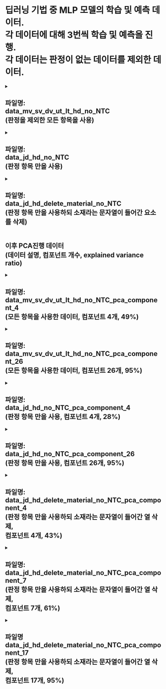 딥러닝 기법 중 MLP 모델의 학습 및 예측 데이터.   
각 데이터에 대해 3번씩 학습 및 예측을 진행.   
각 데이터는 판정이 없는 데이터를 제외한 데이터.
===

<details>
<summary>

파일명:   
data_mv_sv_dv_ut_lt_hd_no_NTC   
(판정을 제외한 모든 항목을 사용)
---
</summary>

+ 시도1.   
   * Test Loss: 0.5478043556213379   
     Test Accuracy: 0.699999988079071
     
     Confusion Matrix:
     /|Positive|Nagative|
     |:---:|:---:|:---:|
     Positive|0|21|
     Nagative|0|49|
     
     Accuracy: 0.7   
     Precision: 0.7   
     Recall: 1.0   
     F1 Score: 0.8235294117647058   
   
+ 시도2
   * Test Loss: 0.4584580361843109   
     Test Accuracy: 0.7571428418159485   
     
     Confusion Matrix:
     /|Positive|Nagative|
     |:---:|:---:|:---:|
     Positive|12|9|
     Nagative|8|41|
     
     Accuracy: 0.7571428571428571   
     Precision: 0.82   
     Recall: 0.8367346938775511   
     F1 Score: 0.8282828282828283 
    
+ 시도3
   * Test Loss: 0.5873710513114929   
     Test Accuracy: 0.699999988079071   
     
     Confusion Matrix:
     /|Positive|Nagative|
     |:---:|:---:|:---:|
     Positive|0|21|
     Nagative|0|49|
     
     Accuracy: 0.7   
     Precision: 0.7   
     Recall: 1.0   
     F1 Score: 0.8235294117647058   
</details>

<details>
<summary>
    
파일명:   
data_jd_hd_no_NTC   
(판정 항목 만을 사용)
---
</summary>   

+ 시도1
   * Test Loss: 0.3098602890968323   
     Test Accuracy: 0.8714285492897034   
       
     Confusion Matrix:   
     /|Positive|Nagative|
     |:---:|:---:|:---:|
     Positive|14|7|
     Nagative|2|47|
     
     Accuracy: 0.8714285714285714    
     Precision: 0.8703703703703703   
     Recall: 0.9591836734693877   
     F1 Score: 0.912621359223301   
      
+ 시도2
   * Test Loss: 0.2470361441373825   
     Test Accuracy: 0.8714285492897034   
     
     Confusion Matrix:
     /|Positive|Nagative|
     |:---:|:---:|:---:|
     Positive|15|6|
     Nagative|3|46|
     
     Accuracy: 0.8714285714285714   
     Precision: 0.8846153846153846   
     Recall: 0.9387755102040817   
     F1 Score: 0.9108910891089109   

+ 시도3
   * Test Loss: 0.6667794585227966   
     Test Accuracy: 0.699999988079071   
     
     Confusion Matrix:
     /|Positive|Nagative|
     |:---:|:---:|:---:|
     Positive|0|21|
     Nagative|0|49|
     
     Accuracy: 0.7   
     Precision: 0.7   
     Recall: 1.0   
     F1 Score: 0.8235294117647058   
</details>

<details>
<summary>

파일명:   
data_jd_hd_delete_material_no_NTC   
(판정 항목 만을 사용하되 소재라는 문자열이 들어간 요소를 삭제)
---
</summary>

+ 시도1
   * Test Loss: 0.6681578159332275   
     Test Accuracy: 0.699999988079071   
     
     Confusion Matrix:   
     /|Positive|Nagative|
     |:---:|:---:|:---:|
     Positive|0|21|
     Nagative|0|49|
     
     Accuracy: 0.7   
     Precision: 0.7   
     Recall: 1.0   
     F1 Score: 0.8235294117647058   

+ 시도2
   * Test Loss: 0.22255265712738037   
     Test Accuracy: 0.8999999761581421   
     
     Confusion Matrix:
     /|Positive|Nagative|
     |:---:|:---:|:---:|
     Positive|15|6|
     Nagative|1|48|
     
     Accuracy: 0.9   
     Precision: 0.8888888888888888   
     Recall: 0.9795918367346939   
     F1 Score: 0.9320388349514563

+ 시도3
   * Test Loss: 0.20000457763671875   
     Test Accuracy: 0.9428571462631226   
     
     Confusion Matrix:
     /|Positive|Nagative|
     |:---:|:---:|:---:|
     Positive|18|3|
     Nagative|1|48|
     
     Accuracy: 0.9428571428571428   
     Precision: 0.9411764705882353   
     Recall: 0.9795918367346939   
     F1 Score: 0.96   
</details>

이후 PCA진행 데이터   
(데이터 설명, 컴포넌트 개수, explained variance ratio)
---

<details>
<summary>

파일명:   
data_mv_sv_dv_ut_lt_hd_no_NTC_pca_component_4   
(모든 항목을 사용한 데이터, 컴포넌트 4개, 49%)
---
</summary>
   
+ 시도1
  * Test Loss: 0.2921641767024994   
    Test Accuracy: 0.8714285492897034   
    
    Confusion Matrix:
    /|Positive|Nagative|
    |:---:|:---:|:---:|
    Positive|15|6|
    Nagative|3|46|
    
    Accuracy: 0.8714285714285714   
    Precision: 0.8846153846153846   
    Recall: 0.9387755102040817   
    F1 Score: 0.9108910891089109   

+ 시도2
  * Test Loss: 0.3355987071990967   
    Test Accuracy: 0.8285714387893677   
    
    Confusion Matrix:
    /|Positive|Nagative|
    |:---:|:---:|:---:|
    Positive|11|10|
    Nagative|2|47|
    
    Accuracy: 0.8285714285714286   
    Precision: 0.8245614035087719   
    Recall: 0.9591836734693877   
    F1 Score: 0.8867924528301887   

+ 시도3
  * Test Loss: 0.3451468050479889   
    Test Accuracy: 0.8714285492897034   
    
    Confusion Matrix:
    /|Positive|Nagative|
    |:---:|:---:|:---:|
    Positive|13|8|
    Nagative|1|48|
    
    Accuracy: 0.8714285714285714   
    Precision: 0.8571428571428571   
    Recall: 0.9795918367346939   
    F1 Score: 0.9142857142857143   
</details>

<details>
<summary>

파일명:   
data_mv_sv_dv_ut_lt_hd_no_NTC_pca_component_26   
(모든 항목을 사용한 데이터, 컴포넌트 26개, 95%)
---
</summary>

+ 시도1
  * Test Loss: 0.645046055316925   
    Test Accuracy: 0.699999988079071   
    
    Confusion Matrix:
    /|Positive|Nagative|
    |:---:|:---:|:---:|
    Positive|0|21|
    Nagative|0|49|
    
    Accuracy: 0.7   
    Precision: 0.7   
    Recall: 1.0   
    F1 Score: 0.8235294117647058   

+ 시도2
  * Test Loss: 0.5980672836303711   
    Test Accuracy: 0.699999988079071   
    
    Confusion Matrix:
    /|Positive|Nagative|
    |:---:|:---:|:---:|
    Positive|0|21|
    Nagative|0|49|

    Accuracy: 0.7   
    Precision: 0.7   
    Recall: 1.0   
    F1 Score: 0.8235294117647058   

+ 시도3
  * Test Loss: 0.5498936176300049   
    Test Accuracy: 0.699999988079071   
    
    Confusion Matrix:
    /|Positive|Nagative|
    |:---:|:---:|:---:|
    Positive|0|21|
    Nagative|0|49|

    Accuracy: 0.7   
    Precision: 0.7   
    Recall: 1.0   
    F1 Score: 0.8235294117647058   
</details>

<details>
<summary>

파일명:   
data_jd_hd_no_NTC_pca_component_4   
(판정 항목 만을 사용, 컴포넌트 4개, 28%)
---
</summary>  
  
+ 시도1
  * Test Loss: 0.2770636975765228   
    Test Accuracy: 0.8999999761581421   
    
    Confusion Matrix:
    /|Positive|Nagative|
    |:---:|:---:|:---:|
    Positive|17|4|
    Nagative|3|46|

    Accuracy: 0.9   
    Precision: 0.92   
    Recall: 0.9387755102040817   
    F1 Score: 0.9292929292929293   

+ 시도2
  * Test Loss: 0.3183031380176544   
    Test Accuracy: 0.8999999761581421   
    
    Confusion Matrix:
    /|Positive|Nagative|
    |:---:|:---:|:---:|
    Positive|15|6|
    Nagative|1|48|

    Accuracy: 0.9   
    Precision: 0.8888888888888888   
    Recall: 0.9795918367346939   
    F1 Score: 0.9320388349514563   

+ 시도3
  * Test Loss: 0.303946852684021   
    Test Accuracy: 0.9142857193946838   
    
    Confusion Matrix:
    /|Positive|Nagative|
    |:---:|:---:|:---:|
    Positive|18|3|
    Nagative|3|46|

    Accuracy: 0.9142857142857143   
    Precision: 0.9387755102040817   
    Recall: 0.9387755102040817   
    F1 Score: 0.9387755102040817   
</details>

<details>
<summary>

파일명:   
data_jd_hd_no_NTC_pca_component_26   
(판정 항목 만을 사용, 컴포넌트 26개, 95%)
---
</summary>

+ 시도1
  * Test Loss: 0.6786163449287415   
    Test Accuracy: 0.699999988079071   
    
    Confusion Matrix:
    /|Positive|Nagative|
    |:---:|:---:|:---:|
    Positive|3|18|
    Nagative|3|46|

    Accuracy: 0.7   
    Precision: 0.71875   
    Recall: 0.9387755102040817   
    F1 Score: 0.8141592920353983   

+ 시도2
  * Test Loss: 0.24743257462978363   
    Test Accuracy: 0.8714285492897034   
    
    Confusion Matrix:
    /|Positive|Nagative|
    |:---:|:---:|:---:|
    Positive|15|6|
    Nagative|3|46|

    Accuracy: 0.8714285714285714   
    Precision: 0.8846153846153846   
    Recall: 0.9387755102040817   
    F1 Score: 0.9108910891089109   

+ 시도3
  * Test Loss: 0.52480149269104   
    Test Accuracy: 0.7142857313156128   
    
    Confusion Matrix:
    /|Positive|Nagative|
    |:---:|:---:|:---:|
    Positive|1|20|
    Nagative|0|49|

    Accuracy: 0.7142857142857143   
    Precision: 0.7101449275362319   
    Recall: 1.0   
    F1 Score: 0.8305084745762712   
</details>

<details>
<summary>

파일명:   
data_jd_hd_delete_material_no_NTC_pca_component_4   
(판정 항목 만을 사용하되 소재라는 문자열이 들어간 열 삭제,   
컴포넌트 4개, 43%)
---
</summary>

+ 시도1
  * Test Loss: 0.14326536655426025   
    Test Accuracy: 0.9428571462631226   
    
    Confusion Matrix:
    /|Positive|Nagative|
    |:---:|:---:|:---:|
    Positive|17|4|
    Nagative|0|49|

    Accuracy: 0.9428571428571428   
    Precision: 0.9245283018867925   
    Recall: 1.0   
    F1 Score: 0.9607843137254902   

+ 시도2
  * Test Loss: 0.16238410770893097   
    Test Accuracy: 0.9142857193946838   
    
    Confusion Matrix:
    /|Positive|Nagative|
    |:---:|:---:|:---:|
    Positive|17|4|
    Nagative|2|47|

    Accuracy: 0.9142857142857143   
    Precision: 0.9215686274509803   
    Recall: 0.9591836734693877   
    F1 Score: 0.94   

+ 시도3
  * Test Loss: 0.14559824764728546   
    Test Accuracy: 0.9142857193946838   
    
    Confusion Matrix:
    /|Positive|Nagative|
    |:---:|:---:|:---:|
    Positive|16|5|
    Nagative|1|48|

    Accuracy: 0.9142857142857143   
    Precision: 0.9056603773584906   
    Recall: 0.9795918367346939   
    F1 Score: 0.9411764705882353   
</details>

<details>
<summary>

파일명:   
data_jd_hd_delete_material_no_NTC_pca_component_7   
(판정 항목 만을 사용하되 소재라는 문자열이 들어간 열 삭제,   
컴포넌트 7개, 61%)
---
</summary>

+ 시도1
  * Test Loss: 0.26741448044776917   
    Test Accuracy: 0.9142857193946838   
    
    Confusion Matrix:
    /|Positive|Nagative|
    |:---:|:---:|:---:|
    Positive|16|5|
    Nagative|1|48|

    Accuracy: 0.9142857142857143   
    Precision: 0.9056603773584906   
    Recall: 0.9795918367346939   
    F1 Score: 0.9411764705882353   

+ 시도2
  * Test Loss: 0.20400142669677734   
    Test Accuracy: 0.9571428298950195   
    
    Confusion Matrix:
    /|Positive|Nagative|
    |:---:|:---:|:---:|
    Positive|18|3|
    Nagative|0|49|

    Accuracy: 0.9571428571428572   
    Precision: 0.9423076923076923   
    Recall: 1.0   
    F1 Score: 0.9702970297029703   

+ 시도3
  * Test Loss: 0.15940316021442413   
    Test Accuracy: 0.9285714030265808   
    
    Confusion Matrix:
    /|Positive|Nagative|
    |:---:|:---:|:---:|
    Positive|18|3|
    Nagative|2|47|

    Accuracy: 0.9285714285714286   
    Precision: 0.94   
    Recall: 0.9591836734693877   
    F1 Score: 0.9494949494949495   
</details>

<details>
<summary>

파일명   
data_jd_hd_delete_material_no_NTC_pca_component_17   
(판정 항목 만을 사용하되 소재라는 문자열이 들어간 열 삭제,   
컴포넌트 17개, 95%)
---
</summary>

+ 시도1
  * Test Loss: 0.2762243449687958   
    Test Accuracy: 0.9142857193946838   
    
    Confusion Matrix:
    /|Positive|Nagative|
    |:---:|:---:|:---:|
    Positive|15|6|
    Nagative|0|49|

    Accuracy: 0.9142857142857143   
    Precision: 0.8909090909090909   
    Recall: 1.0   
    F1 Score: 0.9423076923076923   

+ 시도2
  * Test Loss: 0.1931239515542984   
    Test Accuracy: 0.9428571462631226   
    
    Confusion Matrix:
    /|Positive|Nagative|
    |:---:|:---:|:---:|
    Positive|18|3|
    Nagative|1|48|

    Accuracy: 0.9428571428571428   
    Precision: 0.9411764705882353   
    Recall: 0.9795918367346939   
    F1 Score: 0.96   

+ 시도3
  * Test Loss: 0.654637336730957   
    Test Accuracy: 0.699999988079071   
    
    Confusion Matrix:
    /|Positive|Nagative|
    |:---:|:---:|:---:|
    Positive|0|21|
    Nagative|0|49|

    Accuracy: 0.7   
    Precision: 0.7   
    Recall: 1.0   
    F1 Score: 0.8235294117647058   
</details>


